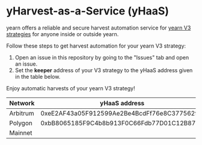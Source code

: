 # yHarvest-as-a-Service (yHaaS)

yearn offers a reliable and secure harvest automation service for [yearn V3 strategies](https://docs.yearn.finance/developers/v3/strategy_development) for anyone inside or outside yearn.

Follow these steps to get harvest automation for your yearn V3 strategy:

1. Open an issue in this repository by going to the "Issues" tab and open an issue.
2. Set the **keeper** address of your V3 strategy to the yHaaS address given in the table below.

Enjoy automatic harvests of your yearn V3 strategy!

|Network | yHaaS address|
|-----|--------|
|Arbitrum | 0xeE2AF43a05F912599Ae2Be4BcdFf76e8C377562f     |
|Polygon | 0xbB8065185F9C4b8b913F0C66Fdb77D01C12B875D      |
|Mainnet |       |